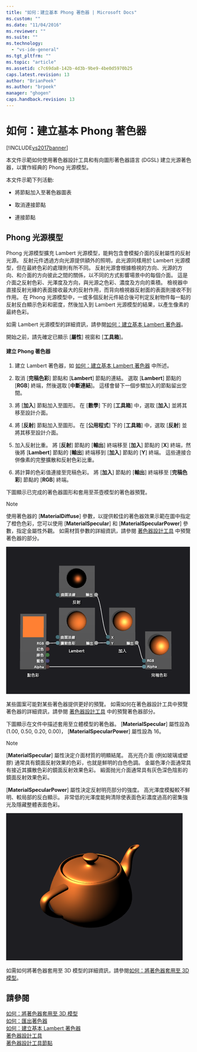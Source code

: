 ```yaml
---
title: "如何：建立基本 Phong 著色器 | Microsoft Docs"
ms.custom: ""
ms.date: "11/04/2016"
ms.reviewer: ""
ms.suite: ""
ms.technology: 
  - "vs-ide-general"
ms.tgt_pltfrm: ""
ms.topic: "article"
ms.assetid: c7c69da8-142b-4d3b-9be9-4be0d5970b25
caps.latest.revision: 13
author: "BrianPeek"
ms.author: "brpeek"
manager: "ghogen"
caps.handback.revision: 13
---
```

# 如何：建立基本 Phong 著色器
[!INCLUDE[vs2017banner](../code-quality/includes/vs2017banner.md)]

本文件示範如何使用著色器設計工具和有向圖形著色器語言 \(DGSL\) 建立光源著色器，以實作經典的 Phong 光源模型。  
  
 本文件示範下列活動:  
  
-   將節點加入至著色器圖表  
  
-   取消連接節點  
  
-   連接節點  
  
## Phong 光源模型  
 Phong 光源模型擴充 Lambert 光源模型，能夠包含會模擬介面的反射屬性的反射光源。  反射元件透過方向光源提供額外的照明，此光源同樣用於 Lambert 光源模型，但在最終色彩的處理則有所不同。  反射光源會根據檢視的方向、光源的方向、和介面的方向彼此之間的關係，以不同的方式影響場景中的每個介面。  這是介面之反射色彩、光澤度及方向，與光源之色彩、濃度及方向的乘積。  檢視器中直接反射光緣的表面接收最大的反射作用，而背向檢視器反射面的表面則接收不到作用。  在 Phong 光源模型中，一或多個反射元件結合後可判定反射物件每一點的反射反白顯示色彩和密度，然後加入到 Lambert 光源模型的結果，以產生像素的最終色彩。  
  
 如需 Lambert 光源模型的詳細資訊，請參閱[如何：建立基本 Lambert 著色器](../designers/how-to-create-a-basic-lambert-shader.md)。  
  
 開始之前，請先確定已顯示 \[**屬性**\] 視窗和 \[**工具箱**\]。  
  
#### 建立 Phong 著色器  
  
1.  建立 Lambert 著色器，如 [如何：建立基本 Lambert 著色器](../designers/how-to-create-a-basic-lambert-shader.md) 中所述。  
  
2.  取消 \[**完稿色彩**\] 節點和 \[**Lambert**\] 節點的連結。  選取 \[**Lambert**\] 節點的 \[**RGB**\] 終端，然後選取 \[**中斷連結**\]。  這樣會替下一個步驟加入的節點留出空間。  
  
3.  將 \[**加入**\] 節點加入至圖形。  在 \[**數學**\] 下的 \[**工具箱**\] 中，選取 \[**加入**\] 並將其移至設計介面。  
  
4.  將 \[**反射**\] 節點加入至圖形。  在 \[**公用程式**\] 下的 \[**工具箱**\] 中，選取 \[**反射**\] 並將其移至設計介面。  
  
5.  加入反射比重。  將 \[**反射**\] 節點的 \[**輸出**\] 終端移至 \[**加入**\] 節點的 \[**X**\] 終端，然後將 \[**Lambert**\] 節點的 \[**輸出**\] 終端移到 \[**加入**\] 節點的 \[**Y**\] 終端。  這些連接合併像素的完整擴散和反射色彩比重。  
  
6.  將計算的色彩值連接至完稿色彩。  將 \[**加入**\] 節點的 \[**輸出**\] 終端移至 \[**完稿色彩**\] 節點的 \[**RGB**\] 終端。  
  
 下圖顯示已完成的著色器圖形和套用至茶壺模型的著色器預覽。  
  
> [!NOTE]
>  使用著色器的 \[**MaterialDiffuse**\] 參數，以提供較佳的著色器效果示範在圖中指定了橙色色彩，您可以使用 \[**MaterialSpecular**\] 和 \[**MaterialSpecularPower**\] 參數，指定金屬性外觀。  如需材質參數的詳細資訊，請參閱 [著色器設計工具](../designers/shader-designer.md) 中預覽著色器的部分。  
  
 ![著色器圖形及其效果預覽](../designers/media/digit-lighting-graph.png "Digit\-Lighting\-Graph")  
  
 某些圖案可能對某些著色器提供更好的預覽。  如需如何在著色器設計工具中預覽著色器的詳細資訊，請參閱 [著色器設計工具](../designers/shader-designer.md) 中的預覽著色器部分。  
  
 下圖顯示在文件中描述套用至立體模型的著色器。  \[**MaterialSpecular**\] 屬性設為 \(1.00, 0.50, 0.20, 0.00\)， \[**MaterialSpecularPower**\] 屬性設為 16。  
  
> [!NOTE]
>  \[**MaterialSpecular**\] 屬性決定介面材質的明顯結尾。  高光亮介面 \(例如玻璃或塑膠\) 通常具有鏡面反射效果的色彩，也就是鮮明的白色色調。  金屬色澤介面通常具有接近其擴散色彩的鏡面反射效果色彩。  緞面抛光介面通常具有灰色深色陰影的鏡面反射效果色彩。  
>   
>  \[**MaterialSpecularPower**\] 屬性決定反射明亮部分的強度。  高光澤度模擬較不鮮明、較局部的反白顯示。  非常低的光澤度能夠清除使表面色彩濃度過高的密集強光及隱藏整體表面色彩。  
  
 ![已套用至模型的 Phong 光源](../designers/media/digit-lighting-model.png "Digit\-Lighting\-Model")  
  
 如需如何將著色器套用至 3D 模型的詳細資訊，請參閱[如何：將著色器套用至 3D 模型](../designers/how-to-apply-a-shader-to-a-3-d-model.md)。  
  
## 請參閱  
 [如何：將著色器套用至 3D 模型](../designers/how-to-apply-a-shader-to-a-3-d-model.md)   
 [如何：匯出著色器](../designers/how-to-export-a-shader.md)   
 [如何：建立基本 Lambert 著色器](../designers/how-to-create-a-basic-lambert-shader.md)   
 [著色器設計工具](../designers/shader-designer.md)   
 [著色器設計工具節點](../designers/shader-designer-nodes.md)